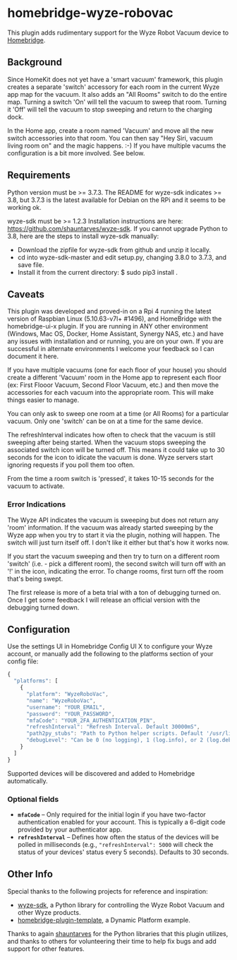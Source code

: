 # homebridge-wyze-robovac

This plugin adds rudimentary support for the Wyze Robot Vacuum device to [Homebridge](https://github.com/homebridge/homebridge).

## Background

Since HomeKit does not yet have a 'smart vacuum' framework, this plugin creates a separate 'switch' accessory for each room in the current Wyze app map for the vacuum. It also adds an "All Rooms" switch to do the entire map. Turning a switch 'On' will tell the vacuum to sweep that room. Turning it 'Off' will tell the vacuum to stop sweeping and return to the charging dock.

In the Home app, create a room named 'Vacuum' and move all the new switch accessories into that room. You can then say "Hey Siri, vacuum living room on" and the magic happens. :-) If you have multiple vacums the configuration is a bit more involved. See below.

## Requirements

Python version must be >= 3.7.3. The README for wyze-sdk indicates >= 3.8, but 3.7.3 is the latest available for Debian on the RPi and it seems to be working ok.

wyze-sdk must be >= 1.2.3 <code></code> Installation instructions are here: https://github.com/shauntarves/wyze-sdk. If you cannot upgrade Python to 3.8, here are the steps to install wyze-sdk manually:
- Download the zipfile for wyze-sdk from github and unzip it locally.
- cd into wyze-sdk-master and edit setup.py, changing 3.8.0 to 3.7.3, and save file.
- Install it from the current directory: $ sudo pip3 install .

## Caveats

This plugin was developed and proved-in on a Rpi 4 running the latest version of Raspbian Linux (5.10.63-v7l+ #1496), and HomeBridge with the homebridge-ui-x plugin. If you are running in ANY other environment (Windows, Mac OS, Docker, Home Assistant, Synergy NAS, etc.) and have any issues with installation and or running, you are on your own. If you are successful in alternate environments I welcome your feedback so I can document it here.

If you have multiple vacuums (one for each floor of your house) you should create a different 'Vacuum' room in the Home app to represent each floor (ex: First Flooor Vacuum, Second Floor Vacuum, etc.) and then move the accessories for each vacuum into the appropriate room. This will make things easier to manage.

You can only ask to sweep one room at a time (or All Rooms) for a particular vacuum. Only one 'switch' can be on at a time for the same device.

The refreshInterval indicates how often to check that the vacuum is still sweeping after being started. When the vacuum stops sweeping the associated switch icon will be turned off. This means it could take up to 30 seconds for the icon to idicate the vacuum is done. Wyze servers start ignoring requests if you poll them too often.  

From the time a room switch is 'pressed', it takes 10-15 seconds for the vacuum to activate.

### Error Indications

The Wyze API indicates the vacuum is sweeping but does not return any 'room' information. If the vacuum was already started sweeping by the Wyze app when you try to start it via the plugin, nothing will happen. The switch will just turn itself off. I don't like it either but that's how it works now.

If you start the vacuum sweeping and then try to turn on a different room 'switch' (i.e. - pick a different room), the second switch will turn off with an '!' in the icon, indicating the error. To change rooms, first turn off the room that's being swept.

The first release is more of a beta trial with a ton of debugging turned on. Once I get some feedback I will release an official version with the debugging turned down.

## Configuration

Use the settings UI in Homebridge Config UI X to configure your Wyze account, or manually add the following to the platforms section of your config file:

```js
{
  "platforms": [
    {
      "platform": "WyzeRoboVac",
      "name": "WyzeRoboVac",
      "username": "YOUR_EMAIL",
      "password": "YOUR_PASSWORD",
      "mfaCode": "YOUR_2FA_AUTHENTICATION_PIN",
      "refreshInterval": "Refresh Interval. Default 30000mS",
      "path2py_stubs": "Path to Python helper scripts. Default '/usr/lib/node_modules/homebridge-wyze-robovac/py_helpers'",
      "debugLevel": "Can be 0 (no logging), 1 (log.info), or 2 (log.debug)"
    }
  ]
}
```

Supported devices will be discovered and added to Homebridge automatically.

### Optional fields

* **`mfaCode`** &ndash; Only required for the initial login if you have two-factor authentication enabled for your account. This is typically a 6-digit code provided by your authenticator app.
* **`refreshInterval`** &ndash; Defines how often the status of the devices will be polled in milliseconds (e.g., `"refreshInterval": 5000` will check the status of your devices' status every 5 seconds). Defaults to 30 seconds.

## Other Info

Special thanks to the following projects for reference and inspiration:

- [wyze-sdk](https://github.com/shauntarves/wyze-sdk), a Python library for controlling the Wyze Robot Vacuum and other Wyze products.
- [homebridge-plugin-template](https://github.com/homebridge/homebridge-plugin-template), a Dynamic Platform example.

Thanks to again [shauntarves](https://github.com/shauntarves/wyze-sdk) for the Python libraries that this plugin utilizes, and thanks to others for volunteering their time to help fix bugs and add support for other features.
